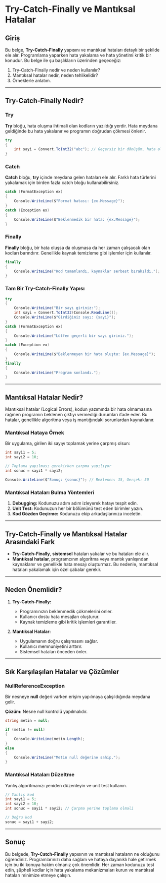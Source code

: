 # Try-Catch-Finally ve Mantıksal Hatalar

## Giriş

Bu belge, **Try-Catch-Finally** yapısını ve mantıksal hataları detaylı bir şekilde ele alır. Programlama yaparken hata yakalama ve hata yönetimi kritik bir konudur. Bu belge ile şu başlıkların üzerinden geçeceğiz:

1. Try-Catch-Finally nedir ve neden kullanılır?
2. Mantıksal hatalar nedir, neden tehlikelidir?
3. Örneklerle anlatım.

---

## Try-Catch-Finally Nedir?

### Try

**Try** bloğu, hata oluşma ihtimali olan kodların yazıldığı yerdir. Hata meydana geldiğinde bu hata yakalanır ve programın doğrudan çökmesi önlenir.

```csharp
try
{
    int sayi = Convert.ToInt32("abc"); // Geçersiz bir dönüşüm, hata oluşturur.
}
```

### Catch

**Catch** bloğu, **try** içinde meydana gelen hataları ele alır. Farklı hata türlerini yakalamak için birden fazla catch bloğu kullanabilirsiniz.

```csharp
catch (FormatException ex)
{
    Console.WriteLine($"Format hatası: {ex.Message}");
}
catch (Exception ex)
{
    Console.WriteLine($"Beklenmedik bir hata: {ex.Message}");
}
```

### Finally

**Finally** bloğu, bir hata oluşsa da oluşmasa da her zaman çalışacak olan kodları barındırır. Genellikle kaynak temizleme gibi işlemler için kullanılır.

```csharp
finally
{
    Console.WriteLine("Kod tamamlandı, kaynaklar serbest bırakıldı.");
}
```

### Tam Bir Try-Catch-Finally Yapısı

```csharp
try
{
    Console.WriteLine("Bir sayı giriniz:");
    int sayi = Convert.ToInt32(Console.ReadLine());
    Console.WriteLine($"Girdiğiniz sayı: {sayi}");
}
catch (FormatException ex)
{
    Console.WriteLine("Lütfen geçerli bir sayı giriniz.");
}
catch (Exception ex)
{
    Console.WriteLine($"Beklenmeyen bir hata oluştu: {ex.Message}");
}
finally
{
    Console.WriteLine("Program sonlandı.");
}
```

---

## Mantıksal Hatalar Nedir?

Mantıksal hatalar (Logical Errors), kodun yazımında bir hata olmamasına rağmen programın beklenen çıktıyı vermediği durumları ifade eder. Bu hatalar, genellikle algoritma veya iş mantığındaki sorunlardan kaynaklanır.

### Mantıksal Hataya Örnek

Bir uygulama, girilen iki sayıyı toplamak yerine çarpmış olsun:

```csharp
int sayi1 = 5;
int sayi2 = 10;

// Toplama yapılması gerekirken çarpma yapılıyor
int sonuc = sayi1 * sayi2;

Console.WriteLine($"Sonuç: {sonuc}"); // Beklenen: 15, Gerçek: 50
```

### Mantıksal Hataları Bulma Yöntemleri

1. **Debugging:** Kodunuzu adım adım izleyerek hatayı tespit edin.
2. **Unit Test:** Kodunuzun her bir bölümünü test eden birimler yazın.
3. **Kod Gözden Geçirme:** Kodunuzu ekip arkadaşlarınıza inceletin.

---

## Try-Catch-Finally ve Mantıksal Hatalar Arasındaki Fark

- **Try-Catch-Finally**, **sistemsel** hataları yakalar ve bu hataları ele alır.
- **Mantıksal hatalar**, programcının algoritma veya mantık yanlışından kaynaklanır ve genellikle hata mesajı oluşturmaz. Bu nedenle, mantıksal hataları yakalamak için özel çabalar gerekir.

---

## Neden Önemlidir?

1. **Try-Catch-Finally:**

   - Programınızın beklenmedik çökmelerini önler.
   - Kullanıcı dostu hata mesajları oluşturur.
   - Kaynak temizleme gibi kritik işlemleri garantiler.

2. **Mantıksal Hatalar:**
   - Uygulamanın doğru çalışmasını sağlar.
   - Kullanıcı memnuniyetini arttırır.
   - Sistemsel hataları önceden önler.

---

## Sık Karşılaşılan Hatalar ve Çözümler

### NullReferenceException

Bir nesneye **null** değeri varken erişim yapılmaya çalışıldığında meydana gelir.

**Çözüm:** Nesne null kontrolü yapılmalıdır.

```csharp
string metin = null;

if (metin != null)
{
    Console.WriteLine(metin.Length);
}
else
{
    Console.WriteLine("Metin null değerine sahip.");
}
```

### Mantıksal Hataları Düzeltme

Yanlış algoritmanızı yeniden düzenleyin ve unit test kullanın.

```csharp
// Yanlış kod
int sayi1 = 5;
int sayi2 = 10;
int sonuc = sayi1 * sayi2; // Çarpma yerine toplama olmali

// Doğru kod
sonuc = sayi1 + sayi2;
```

---

## Sonuç

Bu belgede, **Try-Catch-Finally** yapısının ve mantıksal hataların ne olduğunu öğrendiniz. Programlarınızı daha sağlam ve hataya dayanıklı hale getirmek için bu iki konuya hakim olmanız çok önemlidir. Her zaman kodunuzu test edin, şüpheli kodlar için hata yakalama mekanizmaları kurun ve mantıksal hataları minimize etmeye çalışın.
